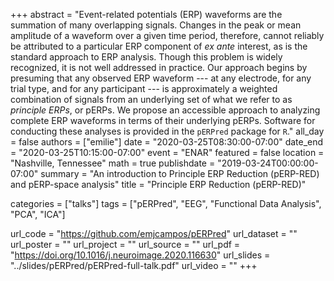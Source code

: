 +++
abstract = "Event-related potentials (ERP) waveforms are the summation of many overlapping signals. Changes in the peak or mean amplitude of a waveform over a given time period, therefore, cannot reliably be attributed to a particular ERP component of *ex ante* interest, as is the standard approach to ERP analysis. Though this problem is widely recognized, it is not well addressed in practice. Our approach begins by presuming that any observed ERP waveform --- at any electrode, for any trial type, and for any participant --- is approximately a weighted combination of signals from an underlying set of what we refer to as *principle ERPs*, or pERPs. We propose an accessible approach to analyzing complete ERP waveforms in terms of their underlying pERPs. Software for conducting these analyses is provided in the `pERPred` package for `R`."
all_day =  false
authors =  ["emilie"]
date = "2020-03-25T08:30:00-07:00"
date_end = "2020-03-25T10:15:00-07:00"
event =  "ENAR"
featured =  false 
location =  "Nashville, Tennessee"
math =  true
publishdate = "2019-03-24T00:00:00-07:00"
summary = "An introduction to Principle ERP Reduction (pERP-RED) and pERP-space analysis"
title = "Principle ERP Reduction (pERP-RED)"

categories = ["talks"]
tags = ["pERPred", "EEG", "Functional Data Analysis", "PCA", "ICA"]

url_code = "https://github.com/emjcampos/pERPred"
url_dataset = ""
url_poster = ""
url_project = ""
url_source = ""
url_pdf = "https://doi.org/10.1016/j.neuroimage.2020.116630"
url_slides = "../slides/pERPred/pERPred-full-talk.pdf"
url_video = ""
+++
    
